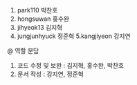 1. park110 박찬호
2. hongsuwan 홍수완
3. jihyeok13 김지혁
4. jungjunhyuck 정준혁
5.kangjiyeon 강지연

@ 역할 분담
 1. 코드 수정 및 보완 : 김지혁, 홍수완, 박찬호
 2. 문서 작성 : 강지연, 정준혁
